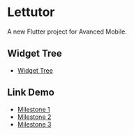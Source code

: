 # Lettutor

A new Flutter project for Avanced Mobile.

## Widget Tree
- [Widget Tree](https://drive.google.com/file/d/13eOl5MLjpgTSAiGDcXH7FiO93gZsMOeM/view)

## Link Demo

- [Milestone 1](https://www.youtube.com/watch?v=1UYMa3OMwB8)
- [Milestone 2](https://www.youtube.com/watch?v=Bo9KJPMUONw)
- [Milestone 3](https://www.youtube.com/watch?v=-wfzwKZbjo8)
## 
